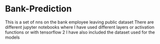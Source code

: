 # Bank-Prediction
This is a set of nns on the bank employee leaving public dataset
There are different jupyter notebooks where I have used different layers or activation functions or with tensorflow 2
I have also included the dataset used for the models
